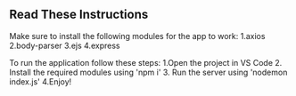 Read These Instructions
-------------------------------------------

Make sure to install the following modules for the app to work:
1.axios
2.body-parser
3.ejs
4.express

To run the application follow these steps:
1.Open the project in VS Code
2. Install the required modules using 'npm i'
3. Run the server using 'nodemon index.js'
4.Enjoy!

